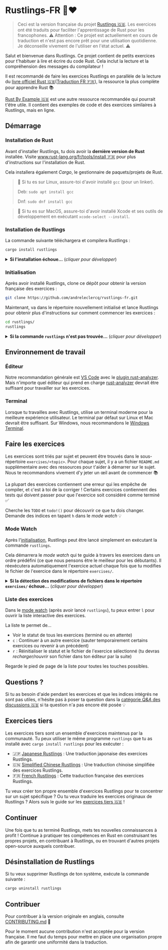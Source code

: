 <div class="oranda-hide">

# Rustlings-FR 🦀❤️

</div>

> Ceci est la version française du projet [Rustlings 🇬🇧](https://github.com/rust-lang/rustlings). Les exercices ont été traduits pour faciliter l'apprentissage de Rust pour les francophones.
> ⚠️ Attention : Ce projet est actuellement en cours de traduction et n'est pas encore prêt pour une utilisation quotidienne. Je déconseille vivement de l'utiliser en l'état actuel. ⚠️

Salut et bienvenue dans Rustlings.
Ce projet contient de petits exercices pour t'habituer à lire et écrire du code Rust.
Cela inclut la lecture et la compréhension des messages du compilateur !

Il est recommandé de faire les exercices Rustlings en parallèle de la lecture du [livre officiel Rust 🇬🇧](https://doc.rust-lang.org/book/)([Traduction FR 🇫🇷](https://jimskapt.github.io/rust-book-fr/)), la ressource la plus complète pour apprendre Rust 📚️

[Rust By Example 🇬🇧](https://doc.rust-lang.org/rust-by-example/) est une autre ressource recommandée qui pourrait t'être utile.
Il contient des exemples de code et des exercices similaires à Rustlings, mais en ligne.

## Démarrage

### Installation de Rust

Avant d'installer Rustlings, tu dois avoir la **dernière version de Rust** installée.
Visite [www.rust-lang.org/fr/tools/install 🇫🇷](https://www.rust-lang.org/fr/tools/install) pour plus d'instructions sur l'installation de Rust.

Cela installera également _Cargo_, le gestionnaire de paquets/projets de Rust.

> 🐧 Si tu es sur Linux, assure-toi d'avoir installé `gcc` (pour un linker).
>
> Deb: `sudo apt install gcc`
>
> Dnf: `sudo dnf install gcc`

> 🍎 Si tu es sur MacOS, assure-toi d'avoir installé Xcode et ses outils de développement en exécutant `xcode-select --install`.

### Installation de Rustlings

La commande suivante téléchargera et compilera Rustlings :

```bash
cargo install rustlings
```

<details>
<summary><strong>Si l'installation échoue…</strong> (<em>cliquer pour développer</em>)</summary>

- Assure-toi d'avoir la dernière version de Rust en exécutant `rustup update`
- Essaie d'ajouter le flag `--locked` : `cargo install rustlings --locked`
- Sinon, merci de [signaler le problème 🇬🇧](https://github.com/rust-lang/rustlings/issues/new)

</details>

### Initialisation

Après avoir installé Rustlings, clone ce dépôt pour obtenir la version française des exercices :

```bash
git clone https://github.com/andreleclercq/rustlings-fr.git
```

Maintenant, va dans le répertoire nouvellement initialisé et lance Rustlings pour obtenir plus d'instructions sur comment commencer les exercices :

```bash
cd rustlings/
rustlings
```

<details>
<summary><strong>Si la commande <code>rustlings</code> n'est pas trouvée…</strong> (<em>cliquer pour développer</em>)</summary>

Tu utilises probablement Linux et as installé Rust avec ton gestionnaire de paquets.

Cargo installe les binaires dans le répertoire `~/.cargo/bin`.
Malheureusement, les gestionnaires de paquets n'ajoutent souvent pas `~/.cargo/bin` à ta variable d'environnement `PATH`.

La solution est de...

- soit ajouter `~/.cargo/bin` manuellement au `PATH` `export PATH="$PATH:$HOME/.cargo/bin"`
- soit désinstaller Rust du gestionnaire de paquets et l'installer en utilisant la méthode officielle avec `rustup` : [www.rust-lang.org/fr/tools/install 🇫🇷](https://www.rust-lang.org/fr/tools/install)

</details>

## Environnement de travail

### Éditeur

Notre recommandation générale est [VS Code](https://code.visualstudio.com/) avec le [plugin rust-analyzer](https://marketplace.visualstudio.com/items?itemName=rust-lang.rust-analyzer).
Mais n'importe quel éditeur qui prend en charge [rust-analyzer](https://rust-analyzer.github.io/) devrait être suffisant pour travailler sur les exercices.

### Terminal

Lorsque tu travailles avec Rustlings, utilise un terminal moderne pour la meilleure expérience utilisateur.
Le terminal par défaut sur Linux et Mac devrait être suffisant.
Sur Windows, nous recommandons le [Windows Terminal](https://aka.ms/terminal).

## Faire les exercices

Les exercices sont triés par sujet et peuvent être trouvés dans le sous-répertoire `exercises/<topic>`.
Pour chaque sujet, il y a un fichier `README.md` supplémentaire avec des ressources pour t'aider à démarrer sur le sujet.
Nous te recommandons vivement d'y jeter un œil avant de commencer 📚️

La plupart des exercices contiennent une erreur qui les empêche de compiler, et c'est à toi de la corriger !
Certains exercices contiennent des tests qui doivent passer pour que l'exercice soit considéré comme terminé ✅

Cherche les `TODO` et `todo!()` pour découvrir ce que tu dois changer.
Demande des indices en tapant `h` dans le _mode watch_ 💡

### Mode Watch

Après l'[initialisation](#initialisation), Rustlings peut être lancé simplement en exécutant la commande `rustlings`.

Cela démarrera le _mode watch_ qui te guide à travers les exercices dans un ordre prédéfini (ce que nous pensons être le meilleur pour les débutants).
Il réexécutera automatiquement l'exercice actuel chaque fois que tu modifies le fichier de l'exercice dans le répertoire `exercises/`.

<details>
<summary><strong>Si la détection des modifications de fichiers dans le répertoire <code>exercises/</code> échoue…</strong> (<em>cliquer pour développer</em>)</summary>

> Tu peux ajouter le flag **`--manual-run`** (`rustlings --manual-run`) pour réexécuter manuellement l'exercice actuel en tapant `r` dans le mode watch.
>
> Merci de [signaler le problème 🇬🇧](https://github.com/rust-lang/rustlings/issues/new) avec quelques informations sur ton système d'exploitation et si tu exécutes Rustlings dans un conteneur ou une machine virtuelle (par exemple WSL).

</details>

### Liste des exercices

Dans le [mode watch](#mode-watch) (après avoir lancé `rustlings`), tu peux entrer `l` pour ouvrir la liste interactive des exercices.

La liste te permet de...

- Voir le statut de tous les exercices (terminé ou en attente)
- `c` : Continuer à un autre exercice (sauter temporairement certains exercices ou revenir à un précédent)
- `r` : Réinitialiser le statut et le fichier de l'exercice sélectionné (tu devras _recharger/rouvrir_ son fichier dans ton éditeur par la suite)

Regarde le pied de page de la liste pour toutes les touches possibles.

## Questions ?

Si tu as besoin d'aide pendant les exercices et que les indices intégrés ne sont pas utiles, n'hésite pas à poser ta question dans la [catégorie _Q&A_ des discussions 🇬🇧](https://github.com/rust-lang/rustlings/discussions/categories/q-a?discussions_q=) si ta question n'a pas encore été posée 💡

## Exercices tiers

Les exercices tiers sont un ensemble d'exercices maintenus par la communauté.
Tu peux utiliser le même programme `rustlings` que tu as installé avec `cargo install rustlings` pour les exécuter :

- 🇯🇵 [Japanese Rustlings](https://github.com/sotanengel/rustlings-jp) : Une traduction japonaise des exercices Rustlings.
- 🇨🇳 [Simplified Chinese Rustlings](https://github.com/SandmeyerX/rustlings-zh-cn) : Une traduction chinoise simplifiée des exercices Rustlings.
- 🇫🇷 [French Rustlings](https://github.com/andreleclercq/rustlings-fr) : Cette traduction française des exercices Rustlings.

Tu veux créer ton propre ensemble d'exercices Rustlings pour te concentrer sur un sujet spécifique ?
Ou tu veux traduire les exercices originaux de Rustlings ?
Alors suis le guide sur les [exercices tiers 🇬🇧](https://github.com/rust-lang/rustlings/blob/main/THIRD_PARTY_EXERCISES.md) !

## Continuer

Une fois que tu as terminé Rustlings, mets tes nouvelles connaissances à profit !
Continue à pratiquer tes compétences en Rust en construisant tes propres projets, en contribuant à Rustlings, ou en trouvant d'autres projets open-source auxquels contribuer.

## Désinstallation de Rustlings

Si tu veux supprimer Rustlings de ton système, exécute la commande suivante :

```bash
cargo uninstall rustlings
```

## Contribuer

Pour contribuer à la version originale en anglais, consulte [CONTRIBUTING.md](https://github.com/rust-lang/rustlings/blob/main/CONTRIBUTING.md) 🔗

Pour le moment aucune contribution n'est acceptée pour la version française. Il me faut du temps pour mettre en place une organisation propre afin de garantir une uniformité dans la traduction.
